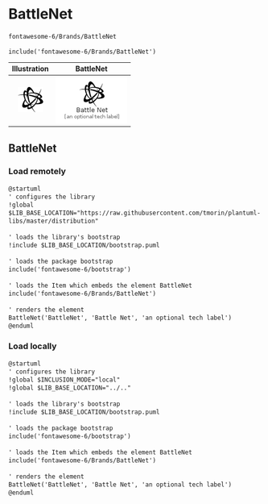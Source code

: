 # BattleNet


```text
fontawesome-6/Brands/BattleNet
```

```text
include('fontawesome-6/Brands/BattleNet')
```



| Illustration | BattleNet |
| :---: | :---: |
| ![illustration for Illustration](../../fontawesome-6/Brands/BattleNet.png) | ![illustration for BattleNet](../../fontawesome-6/Brands/BattleNet.Local.png) |




## BattleNet

### Load remotely
```plantuml
@startuml
' configures the library
!global $LIB_BASE_LOCATION="https://raw.githubusercontent.com/tmorin/plantuml-libs/master/distribution"

' loads the library's bootstrap
!include $LIB_BASE_LOCATION/bootstrap.puml

' loads the package bootstrap
include('fontawesome-6/bootstrap')

' loads the Item which embeds the element BattleNet
include('fontawesome-6/Brands/BattleNet')

' renders the element
BattleNet('BattleNet', 'Battle Net', 'an optional tech label')
@enduml
```

### Load locally
```plantuml
@startuml
' configures the library
!global $INCLUSION_MODE="local"
!global $LIB_BASE_LOCATION="../.."

' loads the library's bootstrap
!include $LIB_BASE_LOCATION/bootstrap.puml

' loads the package bootstrap
include('fontawesome-6/bootstrap')

' loads the Item which embeds the element BattleNet
include('fontawesome-6/Brands/BattleNet')

' renders the element
BattleNet('BattleNet', 'Battle Net', 'an optional tech label')
@enduml
```

